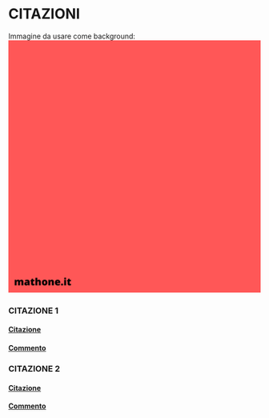# CITAZIONI

Immagine da usare come background:
![Template citazioni](templateCitazioni.png)

### CITAZIONE 1

#### [Citazione](citazioni/citazione1.md)

#### [Commento](commentiCitazioni/commento1.md)

### CITAZIONE 2

#### [Citazione](citazioni/citazione2.md)

#### [Commento](commentiCitazioni/commento2.md)